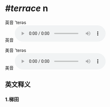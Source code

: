 # ***\#terrace*** n
英音 'terəs  
英音
<audio src="./media/terrace1_AAC.aac" controls="controls"></audio>

美音 'terəs  
美音
<audio src="./media/terrace2_AAC.aac" controls="controls"></audio>



  

英文释义
---
### 1.**梯田**  



